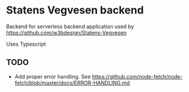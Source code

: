 # Statens Vegvesen backend

Backend for serverless backend application used by https://github.com/w3bdesign/Statens-Vegvesen

Uses Typescript

## TODO

- Add proper error handling. See https://github.com/node-fetch/node-fetch/blob/master/docs/ERROR-HANDLING.md
